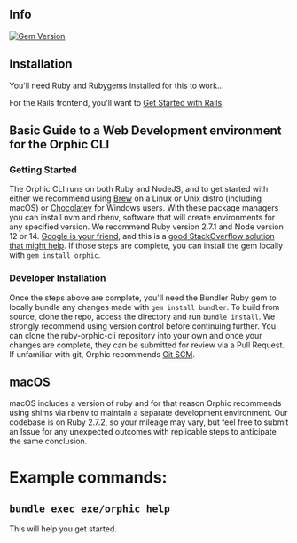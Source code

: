 ## Info

[![Gem Version](https://badge.fury.io/rb/orphic.svg)](https://badge.fury.io/rb/orphic)

## Installation

You'll need Ruby and Rubygems installed for this to work..

For the Rails frontend, you'll want to [Get Started with Rails](https://guides.rubyonrails.org/getting_started.html).

## Basic Guide to a Web Development environment for the Orphic CLI

### Getting Started

The Orphic CLI runs on both Ruby and NodeJS, and to get started with either we recommend using [Brew](https://brew.sh) on a Linux or Unix distro (including macOS) or [Chocolatey](https://chocolatey.org/) for Windows users. With these package managers you can install nvm and rbenv, software that will create environments for any specified version. We recommend Ruby version 2.7.1 and Node version 12 or 14. [Google is your friend](https://lmgtfy.com/?q=install+ruby+and+rubygems), and this is a [good StackOverflow solution that might help](https://stackoverflow.com/a/54873916). If those steps are complete, you can install the gem locally with `gem install orphic`.

### Developer Installation

Once the steps above are complete, you'll need the Bundler Ruby gem to locally bundle any changes made with `gem install bundler`. To build from source, clone the repo, access the directory and run `bundle install`. We strongly recommend using version control before continuing further. You can clone the ruby-orphic-cli repository into your own and once your changes are complete, they can be submitted for review via a Pull Request. If unfamiliar with git, Orphic recommends [Git SCM](https://git-scm.com/).

## macOS

macOS includes a version of ruby and for that reason Orphic recommends using shims via rbenv to maintain a separate development environment. Our codebase is on Ruby 2.7.2, so your mileage may vary, but feel free to submit an Issue for any unexpected outcomes with replicable steps to anticipate the same conclusion. 

# Example commands:

## `bundle exec exe/orphic help`

This will help you get started.
